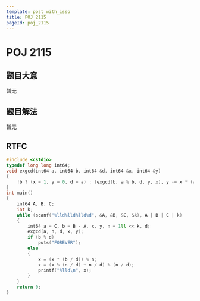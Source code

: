 ```yaml
---
template: post_with_isso
title: POJ 2115
pageId: poj_2115
---
```


# POJ 2115
<span id="poem"></span><script>$(function(){$.ajax('/api/poem?rnd='+Date.now()+Math.random()).done(function(data){$('#poem').text(data);});});</script>
## 题目大意
暂无

## 题目解法
暂无

## RTFC

```cpp
#include <cstdio>
typedef long long int64;
void exgcd(int64 a, int64 b, int64 &d, int64 &x, int64 &y)
{
    !b ? (x = 1, y = 0, d = a) : (exgcd(b, a % b, d, y, x), y -= x * (a / b));
}
int main()
{
    int64 A, B, C;
    int k;
    while (scanf("%lld%lld%lld%d", &A, &B, &C, &k), A | B | C | k)
    {
        int64 a = C, b = B - A, x, y, n = 1ll << k, d;
        exgcd(a, n, d, x, y);
        if (b % d)
            puts("FOREVER");
        else
        {
            x = (x * (b / d)) % n;
            x = (x % (n / d) + n / d) % (n / d);
            printf("%lld\n", x);
        }
    }
    return 0;
}
```
<div id="__comment"></div>
